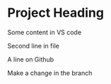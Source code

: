 # Project Heading

Some content in VS code

Second line in file

A line on Github

Make a change in the branch
